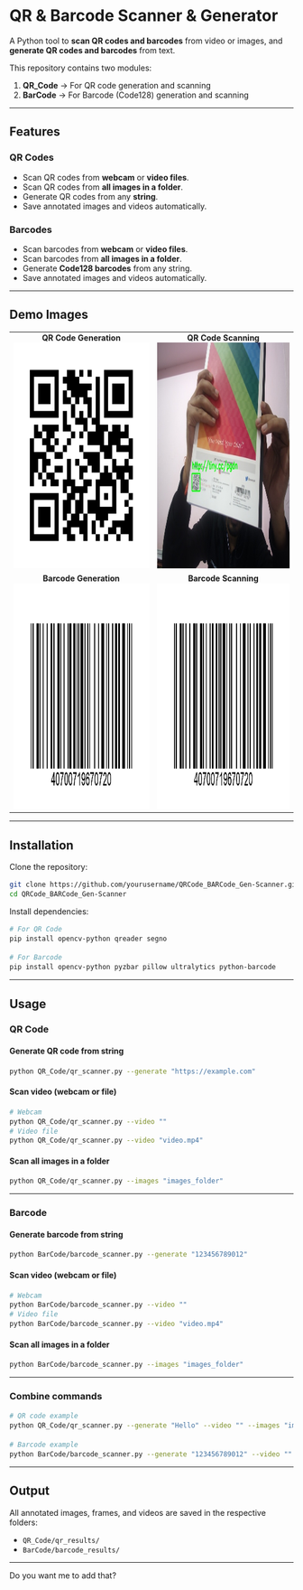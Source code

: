# QR & Barcode Scanner & Generator

A Python tool to **scan QR codes and barcodes** from video or images, and **generate QR codes and barcodes** from text.  

This repository contains two modules:

1. **QR_Code** → For QR code generation and scanning  
2. **BarCode** → For Barcode (Code128) generation and scanning  

---

## Features

### QR Codes
- Scan QR codes from **webcam** or **video files**.  
- Scan QR codes from **all images in a folder**.  
- Generate QR codes from any **string**.  
- Save annotated images and videos automatically.  

### Barcodes
- Scan barcodes from **webcam** or **video files**.  
- Scan barcodes from **all images in a folder**.  
- Generate **Code128 barcodes** from any string.  
- Save annotated images and videos automatically.  

---

## Demo Images

<table>
<tr>
<td align="center">
<b>QR Code Generation</b><br>
<img src="https://github.com/Gaurav14cs17/QRCode_BARCode_Gen-Scanner/blob/main/QR_Code/images/p1.png" width="400" height="400" />
</td>
<td align="center">
<b>QR Code Scanning</b><br>
<img src="https://github.com/Gaurav14cs17/QRCode_BARCode_Gen-Scanner/blob/main/QR_Code/images/p2.jpg" width="400" height="400" />
</td>
</tr>
<tr>
<td align="center">
<b>Barcode Generation</b><br>
<img src="https://github.com/Gaurav14cs17/QRCode_BARCode_Gen-Scanner/blob/main/BarCode/images/p1.png" width="400" height="400" />
</td>
<td align="center">
<b>Barcode Scanning</b><br>
<img src="https://github.com/Gaurav14cs17/QRCode_BARCode_Gen-Scanner/blob/main/BarCode/images/p1.png" width="400" height="400" />
</td>
</tr>
</table>

---

## Installation

Clone the repository:

```bash
git clone https://github.com/yourusername/QRCode_BARCode_Gen-Scanner.git
cd QRCode_BARCode_Gen-Scanner
````

Install dependencies:

```bash
# For QR Code
pip install opencv-python qreader segno

# For Barcode
pip install opencv-python pyzbar pillow ultralytics python-barcode
```

---

## Usage

### QR Code

#### Generate QR code from string

```bash
python QR_Code/qr_scanner.py --generate "https://example.com"
```

#### Scan video (webcam or file)

```bash
# Webcam
python QR_Code/qr_scanner.py --video ""
# Video file
python QR_Code/qr_scanner.py --video "video.mp4"
```

#### Scan all images in a folder

```bash
python QR_Code/qr_scanner.py --images "images_folder"
```

---

### Barcode

#### Generate barcode from string

```bash
python BarCode/barcode_scanner.py --generate "123456789012"
```

#### Scan video (webcam or file)

```bash
# Webcam
python BarCode/barcode_scanner.py --video ""
# Video file
python BarCode/barcode_scanner.py --video "video.mp4"
```

#### Scan all images in a folder

```bash
python BarCode/barcode_scanner.py --images "images_folder"
```

---

### Combine commands

```bash
# QR code example
python QR_Code/qr_scanner.py --generate "Hello" --video "" --images "images_folder"

# Barcode example
python BarCode/barcode_scanner.py --generate "123456789012" --video "" --images "images_folder"
```

---

## Output

All annotated images, frames, and videos are saved in the respective folders:

* `QR_Code/qr_results/`
* `BarCode/barcode_results/`

---

Do you want me to add that?
```
